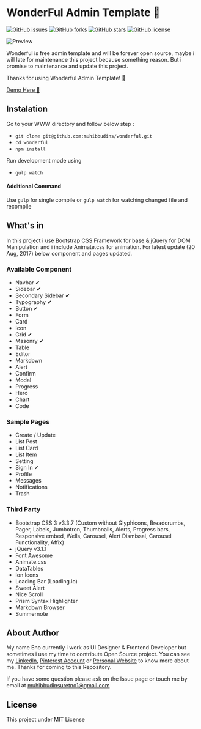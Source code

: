 # WonderFul Admin Template 🚧

[![GitHub issues](https://img.shields.io/github/issues/muhibbudins/wonderful.svg)](https://github.com/muhibbudins/wonderful/issues)
[![GitHub forks](https://img.shields.io/github/forks/muhibbudins/wonderful.svg)](https://github.com/muhibbudins/wonderful/network)
[![GitHub stars](https://img.shields.io/github/stars/muhibbudins/wonderful.svg)](https://github.com/muhibbudins/wonderful/stargazers)
[![GitHub license](https://img.shields.io/badge/license-MIT-blue.svg)](https://raw.githubusercontent.com/muhibbudins/wonderful/master/LICENSE)

![Preview](https://muhibbudins.github.io/wonderful/img/preview.png)

Wonderful is free admin template and will be forever open source, maybe i will late for maintenance this project because something reason. But i promise to maintenance and update this project.

Thanks for using Wonderful Admin Template! 🙏

[Demo Here 🍋](https://muhibbudins.github.io/wonderful/)

## Instalation

Go to your WWW directory and follow below step :

- `git clone git@github.com:muhibbudins/wonderful.git`
- `cd wonderful`
- `npm install`

Run development mode using

- `gulp watch`

#### Additional Command

Use `gulp` for single compile or `gulp watch` for watching changed file and recompile

## What's in

In this project i use Bootstrap CSS Framework for base & jQuery for DOM Manipulation and i include Animate.css for animation. For latest update (20 Aug, 2017) below component and pages updated.

### Available Component

- Navbar ✔
- Sidebar ✔
- Secondary Sidebar ✔
- Typography ✔
- Button ✔
- Form
- Card
- Icon
- Grid ✔
- Masonry ✔
- Table
- Editor
- Markdown
- Alert
- Confirm
- Modal
- Progress
- Hero
- Chart
- Code

### Sample Pages

- Create / Update
- List Post
- List Card
- List Item
- Setting
- Sign In ✔
- Profile
- Messages
- Notifications
- Trash

### Third Party

- Bootstrap CSS 3 v3.3.7 (Custom without Glyphicons, Breadcrumbs, Pager, Labels, Jumbotron, Thumbnails, Alerts, Progress bars, Responsive embed, Wells, Carousel, Alert Dismissal, Carousel Functionality, Affix)
- jQuery v3.1.1
- Font Awesome
- Animate.css
- DataTables
- Ion Icons
- Loading Bar (Loading.io)
- Sweet Alert
- Nice Scroll
- Prism Syntax Highlighter
- Markdown Browser
- Summernote

## About Author

My name Eno currently i work as UI Designer & Frontend Developer but sometimes i use my time to contribute Open Source project. You can see my [LinkedIn](https://www.linkedin.com/in/muhibbudins/), [Pinterest Account](https://id.pinterest.com/msuretno/) or [Personal Website](https://muhibbudins.github.io/) to know more about me. Thanks for coming to this Repository.

If you have some question please ask on the Issue page or touch me by email at muhibbudinsuretno1@gmail.com

## License

This project under MIT License